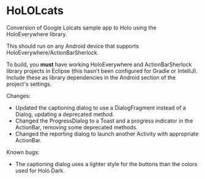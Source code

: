HoLOLcats
=========

Conversion of Google Lolcats sample app to Holo using the HoloEverywhere library.

This should run on any Android device that supports HoloEverywhere/ActionBarSherlock.

To build, you **must** have working HoloEverywhere and ActionBarSherlock library projects in Eclipse (this hasn't been configured for Gradle or IntelliJ). Include these as library dependencies in the Android section of the project's settings.


Changes:
- Updated the captioning dialog to use a DialogFragment instead of a Dialog, updating a deprecated method.
- Changed the ProgressDialog to a Toast and a progress indicator in the ActionBar, removing some deprecated methods.
- Changed the reporting dialog to launch another Activity with appropriate ActionBar.

Known bugs:
- The captioning dialog uses a lighter style for the buttons than the colors used for Holo Dark.
